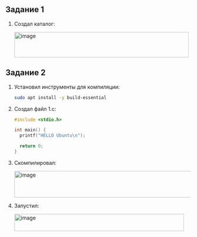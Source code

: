 ## Задание 1
1) Создал каталог:

   <img width="474" height="69" alt="image" src="https://github.com/user-attachments/assets/cff040ae-5900-4f50-bf4d-70b9e3d185c4" />

## Задание 2
1) Установил инструменты для компиляции:

   ```bash
   sudo apt install -y build-essential
   ```

2) Создал файл 1.c:

   ```c
   #include <stdio.h>

   int main() {
     printf("HELLO Ubuntu\n");

     return 0;
   }
   ```

3) Скомпилировал:

   <img width="547" height="72" alt="image" src="https://github.com/user-attachments/assets/926fa5ef-9b1d-4083-92e8-4731450e1599" />

4) Запустил:

   <img width="461" height="47" alt="image" src="https://github.com/user-attachments/assets/aa3697d6-44b2-435c-b28e-1bac4a653c77" />


```bash
```
